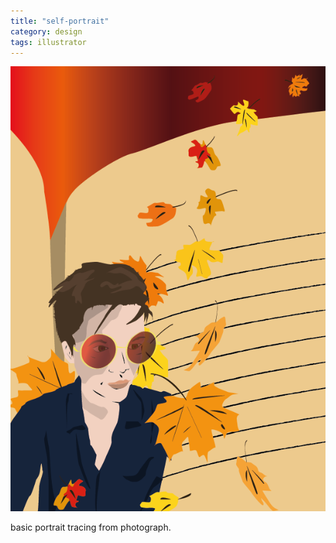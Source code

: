 ```yaml
---
title: "self-portrait"
category: design
tags: illustrator
---
```


[![alt game cover][game-image]][image-link]

basic portrait tracing from photograph.

[game-image]: ../assets/projects/images/selfportrait.png
[image-link]: ../assets/projects/images/selfportrait.png
